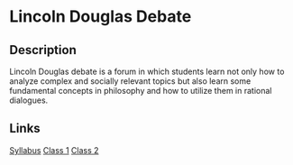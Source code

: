 # Lincoln Douglas Debate

## Description
Lincoln Douglas debate is a forum in which students learn not only how to analyze complex and socially relevant topics but also learn some fundamental concepts in philosophy and how to utilize them in rational dialogues. 

## Links
[Syllabus](/syllabus.html)
[Class 1]()
[Class 2]()
